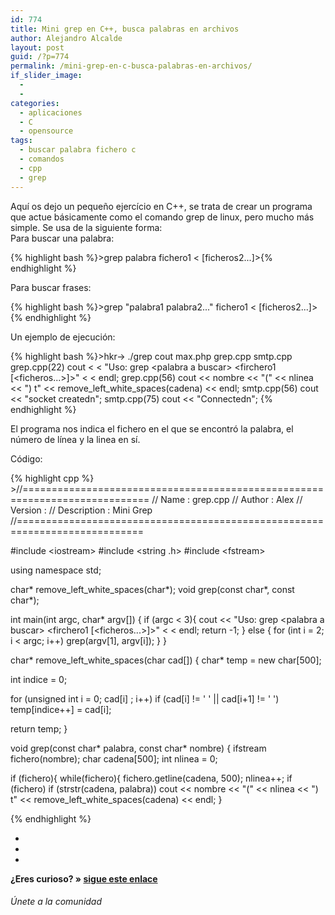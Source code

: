 ```yaml
---
id: 774
title: Mini grep en C++, busca palabras en archivos
author: Alejandro Alcalde
layout: post
guid: /?p=774
permalink: /mini-grep-en-c-busca-palabras-en-archivos/
if_slider_image:
  - 
  - 
categories:
  - aplicaciones
  - C
  - opensource
tags:
  - buscar palabra fichero c
  - comandos
  - cpp
  - grep
---
```

Aquí os dejo un pequeño ejercício en C++, se trata de crear un programa que actue básicamente como el comando grep de linux, pero mucho más simple. Se usa de la siguiente forma:  
Para buscar una palabra:

{% highlight bash %}>grep palabra fichero1 &lt; [ficheros2...]>{% endhighlight %}

Para buscar frases:

{% highlight bash %}>grep "palabra1 palabra2..." fichero1 &lt; [ficheros2...]>{% endhighlight %}

Un ejemplo de ejecución:

{% highlight bash %}>hkr-> ./grep cout max.php grep.cpp smtp.cpp 
grep.cpp(22)     cout &lt; &lt; "Uso: grep &lt;palabra a buscar> &lt;firchero1 [&lt;ficheros...>]>" &lt; &lt; endl;
grep.cpp(56)     cout &lt;&lt; nombre &lt;&lt; "(" &lt;&lt; nlinea &lt;&lt; ") t" &lt;&lt; remove_left_white_spaces(cadena) &lt;&lt; endl;
smtp.cpp(56)     cout &lt;&lt; "socket createdn";
smtp.cpp(75)    cout &lt;&lt; "Connectedn";
{% endhighlight %}

El programa nos indica el fichero en el que se encontró la palabra, el número de línea y la linea en sí.

Código:

{% highlight cpp %} >//============================================================================
// Name        : grep.cpp
// Author      : Alex
// Version     :
// Description : Mini Grep
//============================================================================

#include &lt;iostream>
#include &lt;string .h>
#include &lt;fstream>

using namespace std;

char* remove_left_white_spaces(char*);
void grep(const char*, const char*);

int
main(int argc, char* argv[])
{
      if (argc &lt; 3){
         cout &lt;&lt; "Uso: grep &lt;palabra a buscar> &lt;firchero1 [&lt;ficheros...>]>" &lt; &lt; endl;
         return -1;
      } else {
         for (int i = 2; i &lt; argc; i++)
            grep(argv[1], argv[i]);
      }
}

char*
remove_left_white_spaces(char cad[])
{
   char* temp = new char[500];

   int indice = 0;

   for (unsigned int i = 0; cad[i] ; i++)
       if (cad[i] != ' ' || cad[i+1] != ' ')
         temp[indice++] = cad[i];

   return temp;
}

void
grep(const char* palabra, const char* nombre)
{
   ifstream fichero(nombre);
   char cadena[500];
   int nlinea = 0;

   if (fichero){
      while(fichero){
         fichero.getline(cadena, 500);
         nlinea++;
         if (fichero)
            if (strstr(cadena, palabra))
               cout &lt;&lt; nombre &lt;&lt; "(" &lt;&lt; nlinea &lt;&lt; ") t" &lt;&lt; remove_left_white_spaces(cadena) &lt;&lt; endl;
      }
   
{% endhighlight %}

</firchero1></fstream></string></iostream></firchero1>

<div class="sharedaddy">
  <div class="sd-content">
    <ul>
      <li>
        <a class="hastip" rel="nofollow" href="http://twitter.com/home?status=Mini grep en C++, busca palabras en archivos+http://elbauldelprogramador.com/mini-grep-en-c-busca-palabras-en-archivos/+V%C3%ADa+%40elbaulp" onclick="javascript:window.open(this.href, '', 'menubar=no,toolbar=no,resizable=yes,scrollbars=yes,height=600,width=600');return false;" title="Compartir en Twitter" target="_blank"><span class="iconbox-title"><i class="icon-twitter icon-2x"></i></span></a>
      </li>
      <li>
        <a class="hastip" rel="nofollow" href="http://www.facebook.com/sharer.php?u=http://elbauldelprogramador.com/mini-grep-en-c-busca-palabras-en-archivos/&t=Mini grep en C++, busca palabras en archivos+http://elbauldelprogramador.com/mini-grep-en-c-busca-palabras-en-archivos/+V%C3%ADa+%40elbaulp" onclick="javascript:window.open(this.href, '', 'menubar=no,toolbar=no,resizable=yes,scrollbars=yes,height=600,width=600');return false;" title="Compartir en Facebook" target="_blank"><span class="iconbox-title"><i class="icon-facebook icon-2x"></i></span></a>
      </li>
      <li>
        <a class="hastip" rel="nofollow" href="https://plus.google.com/share?url=Mini grep en C++, busca palabras en archivos+http://elbauldelprogramador.com/mini-grep-en-c-busca-palabras-en-archivos/+V%C3%ADa+%40elbaulp" onclick="javascript:window.open(this.href, '', 'menubar=no,toolbar=no,resizable=yes,scrollbars=yes,height=600,width=600');return false;" title="Compartir en G+" target="_blank"><span class="iconbox-title"><i class="icon-google-plus icon-2x"></i></span></a>
      </li>
    </ul>
  </div>
</div>

<span id="socialbottom" class="highlight style-2">

<p>
  <strong>¿Eres curioso? » <a onclick="javascript:_gaq.push(['_trackEvent','random','click-random']);" href="/index.php?random=1">sigue este enlace</a></strong>
</p>

<h6>
  Únete a la comunidad
</h6>

<div class="iconsc hastip" title="2240 seguidores">
  <a href="http://twitter.com/elbaulp" target="_blank"><i class="icon-twitter"></i></a>
</div>

<div class="iconsc hastip" title="2452 fans">
  <a href="http://facebook.com/elbauldelprogramador" target="_blank"><i class="icon-facebook"></i></a>
</div>

<div class="iconsc hastip" title="0 +1s">
  <a href="http://plus.google.com/+Elbauldelprogramador" target="_blank"><i class="icon-google-plus"></i></a>
</div>

<div class="iconsc hastip" title="Repositorios">
  <a href="http://github.com/algui91" target="_blank"><i class="icon-github"></i></a>
</div>

<div class="iconsc hastip" title="Feed RSS">
  <a href="http://elbauldelprogramador.com/feed" target="_blank"><i class="icon-rss"></i></a>
</div></span>